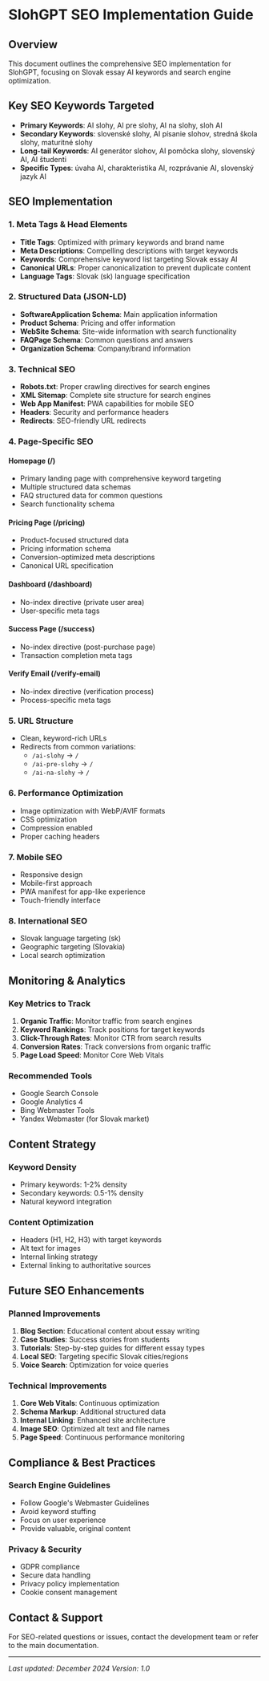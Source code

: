 # SlohGPT SEO Implementation Guide

## Overview
This document outlines the comprehensive SEO implementation for SlohGPT, focusing on Slovak essay AI keywords and search engine optimization.

## Key SEO Keywords Targeted
- **Primary Keywords**: AI slohy, AI pre slohy, AI na slohy, sloh AI
- **Secondary Keywords**: slovenské slohy, AI písanie slohov, stredná škola slohy, maturitné slohy
- **Long-tail Keywords**: AI generátor slohov, AI pomôcka slohy, slovenský AI, AI študenti
- **Specific Types**: úvaha AI, charakteristika AI, rozprávanie AI, slovenský jazyk AI

## SEO Implementation

### 1. Meta Tags & Head Elements
- **Title Tags**: Optimized with primary keywords and brand name
- **Meta Descriptions**: Compelling descriptions with target keywords
- **Keywords**: Comprehensive keyword list targeting Slovak essay AI
- **Canonical URLs**: Proper canonicalization to prevent duplicate content
- **Language Tags**: Slovak (sk) language specification

### 2. Structured Data (JSON-LD)
- **SoftwareApplication Schema**: Main application information
- **Product Schema**: Pricing and offer information
- **WebSite Schema**: Site-wide information with search functionality
- **FAQPage Schema**: Common questions and answers
- **Organization Schema**: Company/brand information

### 3. Technical SEO
- **Robots.txt**: Proper crawling directives for search engines
- **XML Sitemap**: Complete site structure for search engines
- **Web App Manifest**: PWA capabilities for mobile SEO
- **Headers**: Security and performance headers
- **Redirects**: SEO-friendly URL redirects

### 4. Page-Specific SEO

#### Homepage (/)
- Primary landing page with comprehensive keyword targeting
- Multiple structured data schemas
- FAQ structured data for common questions
- Search functionality schema

#### Pricing Page (/pricing)
- Product-focused structured data
- Pricing information schema
- Conversion-optimized meta descriptions
- Canonical URL specification

#### Dashboard (/dashboard)
- No-index directive (private user area)
- User-specific meta tags

#### Success Page (/success)
- No-index directive (post-purchase page)
- Transaction completion meta tags

#### Verify Email (/verify-email)
- No-index directive (verification process)
- Process-specific meta tags

### 5. URL Structure
- Clean, keyword-rich URLs
- Redirects from common variations:
  - `/ai-slohy` → `/`
  - `/ai-pre-slohy` → `/`
  - `/ai-na-slohy` → `/`

### 6. Performance Optimization
- Image optimization with WebP/AVIF formats
- CSS optimization
- Compression enabled
- Proper caching headers

### 7. Mobile SEO
- Responsive design
- Mobile-first approach
- PWA manifest for app-like experience
- Touch-friendly interface

### 8. International SEO
- Slovak language targeting (sk)
- Geographic targeting (Slovakia)
- Local search optimization

## Monitoring & Analytics

### Key Metrics to Track
1. **Organic Traffic**: Monitor traffic from search engines
2. **Keyword Rankings**: Track positions for target keywords
3. **Click-Through Rates**: Monitor CTR from search results
4. **Conversion Rates**: Track conversions from organic traffic
5. **Page Load Speed**: Monitor Core Web Vitals

### Recommended Tools
- Google Search Console
- Google Analytics 4
- Bing Webmaster Tools
- Yandex Webmaster (for Slovak market)

## Content Strategy

### Keyword Density
- Primary keywords: 1-2% density
- Secondary keywords: 0.5-1% density
- Natural keyword integration

### Content Optimization
- Headers (H1, H2, H3) with target keywords
- Alt text for images
- Internal linking strategy
- External linking to authoritative sources

## Future SEO Enhancements

### Planned Improvements
1. **Blog Section**: Educational content about essay writing
2. **Case Studies**: Success stories from students
3. **Tutorials**: Step-by-step guides for different essay types
4. **Local SEO**: Targeting specific Slovak cities/regions
5. **Voice Search**: Optimization for voice queries

### Technical Improvements
1. **Core Web Vitals**: Continuous optimization
2. **Schema Markup**: Additional structured data
3. **Internal Linking**: Enhanced site architecture
4. **Image SEO**: Optimized alt text and file names
5. **Page Speed**: Continuous performance monitoring

## Compliance & Best Practices

### Search Engine Guidelines
- Follow Google's Webmaster Guidelines
- Avoid keyword stuffing
- Focus on user experience
- Provide valuable, original content

### Privacy & Security
- GDPR compliance
- Secure data handling
- Privacy policy implementation
- Cookie consent management

## Contact & Support
For SEO-related questions or issues, contact the development team or refer to the main documentation.

---
*Last updated: December 2024*
*Version: 1.0*
